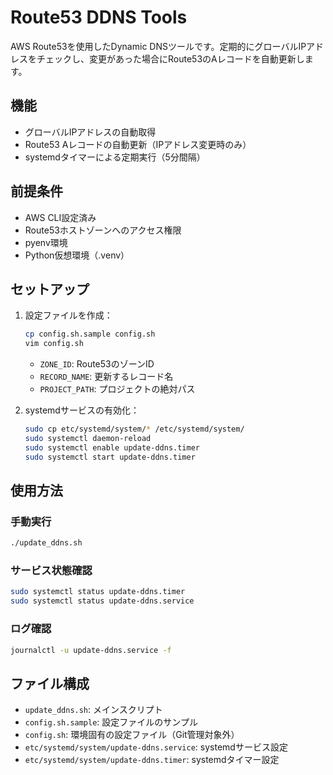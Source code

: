 # Route53 DDNS Tools

AWS Route53を使用したDynamic DNSツールです。定期的にグローバルIPアドレスをチェックし、変更があった場合にRoute53のAレコードを自動更新します。

## 機能

- グローバルIPアドレスの自動取得
- Route53 Aレコードの自動更新（IPアドレス変更時のみ）
- systemdタイマーによる定期実行（5分間隔）

## 前提条件

- AWS CLI設定済み
- Route53ホストゾーンへのアクセス権限
- pyenv環境
- Python仮想環境（.venv）

## セットアップ

1. 設定ファイルを作成：
   ```bash
   cp config.sh.sample config.sh
   vim config.sh
   ```
   - `ZONE_ID`: Route53のゾーンID
   - `RECORD_NAME`: 更新するレコード名
   - `PROJECT_PATH`: プロジェクトの絶対パス

2. systemdサービスの有効化：
   ```bash
   sudo cp etc/systemd/system/* /etc/systemd/system/
   sudo systemctl daemon-reload
   sudo systemctl enable update-ddns.timer
   sudo systemctl start update-ddns.timer
   ```

## 使用方法

### 手動実行
```bash
./update_ddns.sh
```

### サービス状態確認
```bash
sudo systemctl status update-ddns.timer
sudo systemctl status update-ddns.service
```

### ログ確認
```bash
journalctl -u update-ddns.service -f
```

## ファイル構成

- `update_ddns.sh`: メインスクリプト
- `config.sh.sample`: 設定ファイルのサンプル
- `config.sh`: 環境固有の設定ファイル（Git管理対象外）
- `etc/systemd/system/update-ddns.service`: systemdサービス設定
- `etc/systemd/system/update-ddns.timer`: systemdタイマー設定